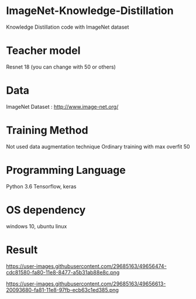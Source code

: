 # ImageNet-Knowledge-Distillation
Knowledge Distillation code with ImageNet dataset

# Teacher model
Resnet 18 (you can change with 50 or others)

# Data
ImageNet Dataset : http://www.image-net.org/

# Training Method
Not used data augmentation technique
Ordinary training with max overfit 50

# Programming Language
Python 3.6
Tensorflow, keras

# OS dependency
windows 10, ubuntu linux

# Result
https://user-images.githubusercontent.com/29685163/49656474-cdc81580-fa80-11e8-8477-a5b31ab88e8c.png

https://user-images.githubusercontent.com/29685163/49656613-20093680-fa81-11e8-97fb-ecb63c1ed385.png
